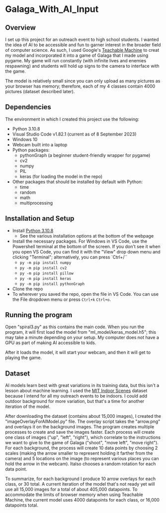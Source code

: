 # Galaga_With_AI_Input

## Overview

I set up this project for an outreach event to high school students.  I wanted the idea of AI to be accessible and fun to garner interest in the broader field of computer science.  As such, I used Google's [Teachable Machine](https://teachablemachine.withgoogle.com/train) to creat my model and incorporated it into a game of Galaga that I made using pygame.  My game will run constantly (with infinite lives and enemies respawning) and students will hold up signs to the camera to interface with the game.

The model is relatively small since you can only upload as many pictures as your browser has memory; therefore, each of my 4 classes contain 4000 pictures (dataset described later).

## Dependencies

The environment in which I created this project use the following:

- Python 3.10.8
- Visual Studio Code v1.82.1 (current as of 8 September 2023)
- Windows 10
- Webcam built into a laptop
- Python packages:
	- pythonGraph (a beginner student-friendly wrapper for pygame)
	- cv2
	- numpy
	- PIL
	- keras (for loading the model in the repo)
- Other packages that should be installed by default with Python:
	- time
	- random
	- math
	- multiprocessing

## Installation and Setup

- Install [Python 3.10.8](https://www.python.org/downloads/release/python-3108/)
	- See the various installation options at the bottom of the webpage
- Install the necessary packages.  For Windows in VS Code, use the Powershell terminal at the bottom of the screen.  If you don't see it when you open VS Code, you can find it with the "View" drop down menu and clicking "Terminal"; alternatively, you can press `Ctrl+/``
	- `py -m pip install numpy`
	- `py -m pip install cv2`
	- `py -m pip install pillow`
	- `py -m pip install keras`
	- `py -m pip install pythonGraph`
- Clone the repo
- To wherever you saved the repo, open the file in VS Code.  You can use the File dropdown menu or press `Ctrl+k` `Ctrl+o`.

## Running the program

Open "spiral3.py" as this contains the main code.  When you run the program, it will first load the model from "ml_model/keras_model.h5"; this may take a minute depending on your setup.  My computer does not have a GPU as part of making AI accessible to kids.  

After it loads the model, it will start your webcam, and then it will get to playing the game.  

## Dataset

AI models learn best with great variations in its training data, but this isn't a lesson about machine learning.  I used the [MIT Indoor Scenes](https://www.kaggle.com/datasets/itsahmad/indoor-scenes-cvpr-2019) dataset because I intend for all my outreach events to be indoors.  I could add outdoor background for more variation, but that's a time for another iteration of the model.

After downloading the dataset (contains about 15,000 images), I created the "imageOverlayForAIModel.py" file.  The overlay script takes the "arrow.png" and overlays it on the background images.  The program creates multiple processes to create and save the images faster.  Each process will create one class of images ("up", "left", "right"), which correlate to the instructions we want to give to the game of Galaga ("shoot", "move left", "move right").  For each background, the process will create 10 data points by choosing 2 scales (making the arrow smaller to represent holding it farther from the camera) and 5 locations on the image (to represent various places you can hold the arrow in the webcam).  Italso chooses a random rotation for each data point.

To summarize, for each background I produce 10 arrow overlays for each class, or 30 total. A current iteration of the model that's not ready yet will use all 15,000 images for a total of about 405,000 datapoints.  To accommodate the limits of browser memory when using Teachable Machine, the current model uses 4000 datapoints for each class, or 16,000 datapoints total.